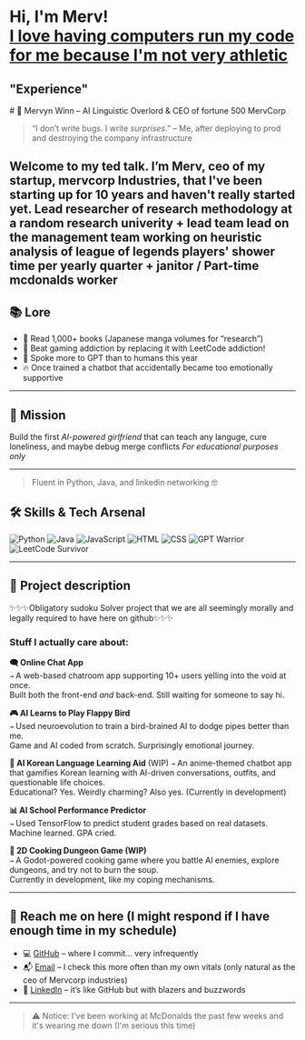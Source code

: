 <h1>Hi, I'm Merv! <br/><a href="https://github.com/Rav3nsteel35">I love having computers run my code for me because I'm not very athletic </a></h1>

<h2>"Experience"</h2>
# 🧠 Mervyn Winn – AI Linguistic Overlord & CEO of fortune 500 MervCorp 

> “I don’t write bugs. I write *surprises*.” – Me, after deploying to prod and destroying the company infrastructure 

Welcome to my ted talk. I’m Merv, ceo of my startup, mervcorp Industries, that I've been starting up for 10 years and haven't really started yet. Lead researcher of research methodology at a random research univerity + lead team lead on the management team working on heuristic analysis of league of legends players' shower time per yearly quarter + janitor / Part-time mcdonalds worker
---

## 📚 Lore

- 📖 Read 1,000+ books (Japanese manga volumes for “research”) 
- 👾 Beat gaming addiction by replacing it with LeetCode addiction!
- 💬 Spoke more to GPT than to humans this year
- 🔥 Once trained a chatbot that accidentally became too emotionally supportive

---

## 🧬 Mission

Build the first *AI-powered girlfriend* that can teach any languge, cure loneliness, and maybe debug merge conflicts
*For educational purposes only*

---

> Fluent in Python, Java, and linkedin networking 🤓

## 🛠️ Skills & Tech Arsenal

![Python](https://img.shields.io/badge/-Python-3776AB?style=flat&logo=python&logoColor=white)
![Java](https://img.shields.io/badge/-Java-007396?style=flat&logo=java&logoColor=white)
![JavaScript](https://img.shields.io/badge/-JavaScript-F7DF1E?style=flat&logo=javascript&logoColor=black)
![HTML](https://img.shields.io/badge/-HTML5-E34F26?style=flat&logo=html5&logoColor=white)
![CSS](https://img.shields.io/badge/-CSS3-1572B6?style=flat&logo=css3&logoColor=white)
![GPT Warrior](https://img.shields.io/badge/-GPT_Whisperer-critical?style=flat&logo=openai&logoColor=white)
![LeetCode Survivor](https://img.shields.io/badge/-LeetCode_Survivor-yellow)

---

## 🚧 Project description

✨✨✨Obligatory sudoku Solver project that we are all seemingly morally and legally required to have here on github✨✨✨

### Stuff I actually care about: 


**🗨️ Online Chat App**  
`→` A web-based chatroom app supporting 10+ users yelling into the void at once.  
Built both the front-end *and* back-end. Still waiting for someone to say hi.

**🎮 AI Learns to Play Flappy Bird**  
`→` Used neuroevolution to train a bird-brained AI to dodge pipes better than me.  
Game and AI coded from scratch. Surprisingly emotional journey.

**🧠 AI Korean Language Learning Aid** (WIP)
`→` An anime-themed chatbot app that gamifies Korean learning with AI-driven conversations, outfits, and questionable life choices.  
Educational? Yes. Weirdly charming? Also yes. (Currently in development) 

**📊 AI School Performance Predictor**  
`→` Used TensorFlow to predict student grades based on real datasets.  
Machine learned. GPA cried.

**🍳 2D Cooking Dungeon Game (WIP)**  
`→` A Godot-powered cooking game where you battle AI enemies, explore dungeons, and try not to burn the soup.  
Currently in development, like my coping mechanisms.

---

## 🧃 Reach me on here (I might respond if I have enough time in my schedule) 

- 💻 [GitHub](https://github.com/Rav3nsteel35) – where I commit… very infrequently 
- 📬 [Email](mailto:mwinn5@u.rochester.edu) – I check this more often than my own vitals (only natural as the ceo of Mervcorp industries)
- 👔 [LinkedIn](https://www.linkedin.com/in/mervyn-winn-961276180/) – it’s like GitHub but with blazers and buzzwords

---

> ⚠️ Notice: I've been working at McDonalds the past few weeks and it's wearing me down (I'm serious this time) 

